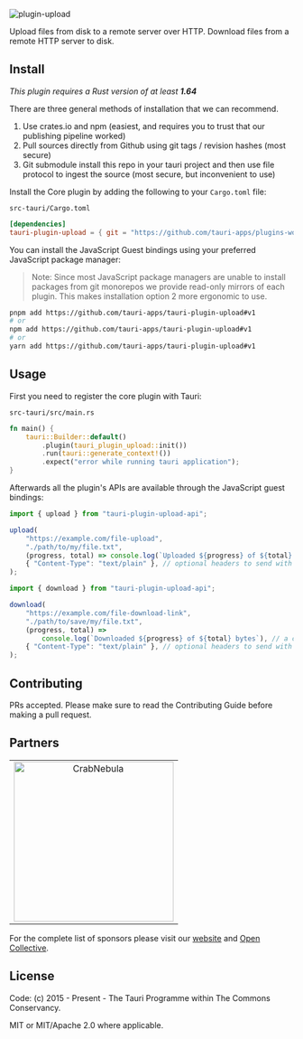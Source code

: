 ![plugin-upload](https://github.com/tauri-apps/plugins-workspace/raw/v1/plugins/upload/banner.png)

Upload files from disk to a remote server over HTTP. Download files from a
remote HTTP server to disk.

## Install

_This plugin requires a Rust version of at least **1.64**_

There are three general methods of installation that we can recommend.

1. Use crates.io and npm (easiest, and requires you to trust that our publishing
   pipeline worked)
2. Pull sources directly from Github using git tags / revision hashes (most
   secure)
3. Git submodule install this repo in your tauri project and then use file
   protocol to ingest the source (most secure, but inconvenient to use)

Install the Core plugin by adding the following to your `Cargo.toml` file:

`src-tauri/Cargo.toml`

```toml
[dependencies]
tauri-plugin-upload = { git = "https://github.com/tauri-apps/plugins-workspace", branch = "v1" }
```

You can install the JavaScript Guest bindings using your preferred JavaScript
package manager:

> Note: Since most JavaScript package managers are unable to install packages
> from git monorepos we provide read-only mirrors of each plugin. This makes
> installation option 2 more ergonomic to use.

```sh
pnpm add https://github.com/tauri-apps/tauri-plugin-upload#v1
# or
npm add https://github.com/tauri-apps/tauri-plugin-upload#v1
# or
yarn add https://github.com/tauri-apps/tauri-plugin-upload#v1
```

## Usage

First you need to register the core plugin with Tauri:

`src-tauri/src/main.rs`

```rust
fn main() {
    tauri::Builder::default()
        .plugin(tauri_plugin_upload::init())
        .run(tauri::generate_context!())
        .expect("error while running tauri application");
}
```

Afterwards all the plugin's APIs are available through the JavaScript guest
bindings:

```javascript
import { upload } from "tauri-plugin-upload-api";

upload(
	"https://example.com/file-upload",
	"./path/to/my/file.txt",
	(progress, total) => console.log(`Uploaded ${progress} of ${total} bytes`), // a callback that will be called with the upload progress
	{ "Content-Type": "text/plain" }, // optional headers to send with the request
);
```

```javascript
import { download } from "tauri-plugin-upload-api";

download(
	"https://example.com/file-download-link",
	"./path/to/save/my/file.txt",
	(progress, total) =>
		console.log(`Downloaded ${progress} of ${total} bytes`), // a callback that will be called with the download progress
	{ "Content-Type": "text/plain" }, // optional headers to send with the request
);
```

## Contributing

PRs accepted. Please make sure to read the Contributing Guide before making a
pull request.

## Partners

<table>
  <tbody>
    <tr>
      <td align="center" valign="middle">
        <a href="https://crabnebula.dev" target="_blank">
          <img src="https://github.com/tauri-apps/plugins-workspace/raw/v1/.github/sponsors/crabnebula.svg" alt="CrabNebula" width="283">
        </a>
      </td>
    </tr>
  </tbody>
</table>

For the complete list of sponsors please visit our
[website](https://tauri.app#sponsors) and
[Open Collective](https://opencollective.com/tauri).

## License

Code: (c) 2015 - Present - The Tauri Programme within The Commons Conservancy.

MIT or MIT/Apache 2.0 where applicable.
